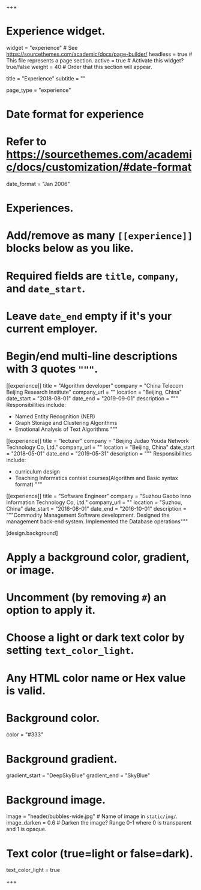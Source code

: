 +++
# Experience widget.
widget = "experience"  # See https://sourcethemes.com/academic/docs/page-builder/
headless = true  # This file represents a page section.
active = true  # Activate this widget? true/false
weight = 40  # Order that this section will appear.

title = "Experience"
subtitle = ""

page_type = "experience"

# Date format for experience
#   Refer to https://sourcethemes.com/academic/docs/customization/#date-format
date_format = "Jan 2006"

# Experiences.
#   Add/remove as many `[[experience]]` blocks below as you like.
#   Required fields are `title`, `company`, and `date_start`.
#   Leave `date_end` empty if it's your current employer.
#   Begin/end multi-line descriptions with 3 quotes `"""`.
[[experience]]
  title = "Algorithm developer"
  company = "China Telecom Beijing Research Institute"
  company_url = ""
  location = "Beijing, China"
  date_start = "2018-08-01"
  date_end = "2019-09-01"
  description = """
  Responsibilities include:
  
  * Named Entity Recognition (NER)
  * Graph Storage and Clustering Algorithms
  * Emotional Analysis of Text Algorithms
  """

[[experience]]
  title = "lecturer"
  company = "Beijing Judao Youda Network Technology Co, Ltd."
  company_url = ""
  location = "Beijing, China"
  date_start = "2018-05-01"
  date_end = "2019-05-31"
  description = """
  Responsibilities include:
  
  * curriculum design
  * Teaching Informatics contest courses(Algorithm and Basic syntax format)
  """

[[experience]]
  title = "Software Engineer"
  company = "Suzhou Gaobo Inno Information Technology Co, Ltd."
  company_url = ""
  location = "Suzhou, China"
  date_start = "2016-08-01"
  date_end = "2016-10-01"
  description = """Commodity Management Software development. Designed the management back-end system. Implemented the Database operations"""
  
[design.background]
  # Apply a background color, gradient, or image.
  #   Uncomment (by removing `#`) an option to apply it.
  #   Choose a light or dark text color by setting `text_color_light`.
  #   Any HTML color name or Hex value is valid.
  
  # Background color.
  color = "#333"
  
  # Background gradient.
  gradient_start = "DeepSkyBlue"
  gradient_end = "SkyBlue"
  
  # Background image.
  image = "header/bubbles-wide.jpg"  # Name of image in `static/img/`.
  image_darken = 0.6  # Darken the image? Range 0-1 where 0 is transparent and 1 is opaque.

  # Text color (true=light or false=dark).
  text_color_light = true  
  
+++

